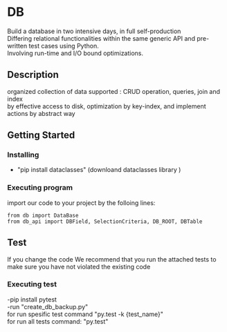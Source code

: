 # DB
Build a database in two intensive days, in full self-production\
Differing relational functionalities within the same generic API and pre-written test cases using Python. \
Involving run-time and I/O bound optimizations.

## Description
organized collection of data supported : CRUD operation, queries, join and index\
by effective access to disk, optimization by key-index, and implement actions by abstract way
## Getting Started
### Installing
* "pip install dataclasses" (downloand dataclasses library )
### Executing program
import our code to your project by the folloing lines:
```
from db import DataBase
from db_api import DBField, SelectionCriteria, DB_ROOT, DBTable
```
## Test
If you change the code
We recommend that you run the attached tests
to make sure you have not violated the existing code
### Executing test
-pip install pytest\
-run "create_db_backup.py"\
for run spesific test command "py.test -k {test_name}"\
for run all tests command: "py.test"
